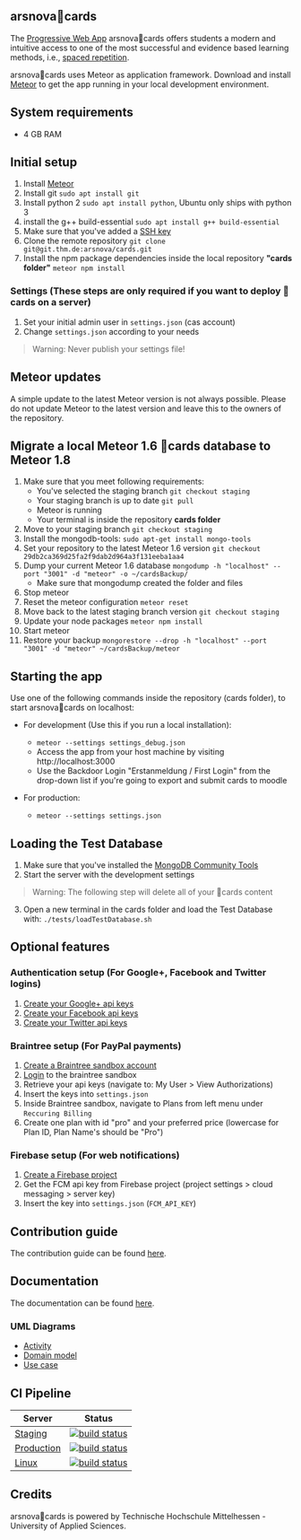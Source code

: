 arsnova🍅cards
---
The [Progressive Web App](https://en.wikipedia.org/wiki/Progressive_web_app) arsnova🍅cards offers students a modern and intuitive access to one of the most successful and evidence based learning methods, i.e., [spaced repetition](https://en.wikipedia.org/wiki/Spaced_repetition).

arsnova🍅cards uses Meteor as application framework. Download and install [Meteor](https://www.meteor.com/) to get the app running in your local development environment.

## System requirements
- 4 GB RAM

## Initial setup
1. Install [Meteor](https://www.meteor.com/)
2. Install git `sudo apt install git`
3. Install python 2 `sudo apt install python`, Ubuntu only ships with python 3
4. install the g++ build-essential `sudo apt install g++ build-essential`
2. Make sure that you've added a [SSH key](https://git.thm.de/profile/keys)
3. Clone the remote repository `git clone git@git.thm.de:arsnova/cards.git`
4. Install the npm package dependencies inside the local repository **"cards folder"** `meteor npm install`

### Settings (These steps are only required if you want to deploy 🍅cards on a server)
1. Set your initial admin user in `settings.json` (cas account)
2. Change `settings.json` according to your needs

> Warning: Never publish your settings file!

## Meteor updates
A simple update to the latest Meteor version is not always possible. Please do not update Meteor to the latest version and leave this to the owners of the repository.

## Migrate a local Meteor 1.6 🍅cards database to Meteor 1.8
1. Make sure that you meet following requirements:
   - You've selected the staging branch `git checkout staging`
   - Your staging branch is up to date `git pull`
   - Meteor is running
   - Your terminal is inside the repository **cards folder**
1. Move to your staging branch `git checkout staging`
1. Install the mongodb-tools: `sudo apt-get install mongo-tools`
1. Set your repository to the latest Meteor 1.6 version `git checkout 29db2ca369d25fa2f9dab2d964a3f131eeba1aa4`
1. Dump your current Meteor 1.6 database `mongodump -h "localhost" --port "3001" -d "meteor" -o ~/cardsBackup/`
   - Make sure that mongodump created the folder and files
1. Stop meteor
1. Reset the meteor configuration `meteor reset`
1. Move back to the latest staging branch version `git checkout staging`
1. Update your node packages `meteor npm install`
1. Start meteor
1. Restore your backup `mongorestore --drop -h "localhost" --port "3001" -d "meteor" ~/cardsBackup/meteor`

## Starting the app
Use one of the following commands inside the repository (cards folder), to start arsnova🍅cards on localhost:

- For development (Use this if you run a local installation):
  - `meteor --settings settings_debug.json`
  - Access the app from your host machine by visiting http://localhost:3000
  - Use the Backdoor Login "Erstanmeldung / First Login" from the drop-down list if you're going to export and submit cards to moodle

- For production:
  - `meteor --settings settings.json`


## Loading the Test Database
1. Make sure that you've installed the [MongoDB Community Tools](https://docs.mongodb.com/manual/administration/install-community/)
2. Start the server with the development settings

> Warning: The following step will delete all of your 🍅cards content

3. Open a new terminal in the cards folder and load the Test Database with: `./tests/loadTestDatabase.sh`

## Optional features

### Authentication setup (For Google+, Facebook and Twitter logins)
1. [Create your Google+ api keys](https://console.developers.google.com/)
2. [Create your Facebook api keys](https://developers.facebook.com/)
3. [Create your Twitter api keys](https://apps.twitter.com/)


### Braintree setup (For PayPal payments)
1. [Create a Braintree sandbox account](https://www.braintreepayments.com/get-started)
2. [Login](https://sandbox.braintreegateway.com/login) to the braintree sandbox
3. Retrieve your api keys (navigate to: My User > View Authorizations)
4. Insert the keys into `settings.json`
5. Inside Braintree sandbox, navigate to Plans from left menu under `Reccuring Billing`
6. Create one plan with id "pro" and your preferred price (lowercase for Plan ID, Plan Name's should be "Pro")


### Firebase setup (For web notifications)
1. [Create a Firebase project](https://console.firebase.google.com/)
2. Get the FCM api key from Firebase project (project settings > cloud messaging > server key)
3. Insert the key into `settings.json` (`FCM_API_KEY`)

## Contribution guide
The contribution guide can be found [here](https://git.thm.de/arsnova/cards/blob/staging/CONTRIBUTING.md).

## Documentation
The documentation can be found [here](https://staging.arsnova.cards/jsdoc/).

### UML Diagrams
- [Activity](https://git.thm.de/arsnova/cards/wikis/uml---activity-diagram)
- [Domain model](https://git.thm.de/arsnova/cards/wikis/uml---domain-model-diagram)
- [Use case](https://git.thm.de/arsnova/cards/wikis/uml---use-case-diagram)

## CI Pipeline
| Server | Status|
|--------|----------------|
|[Staging](https://staging.arsnova.cards)| [![build status](https://git.thm.de/arsnova/cards/badges/staging/build.svg)](https://git.thm.de/arsnova/cards/commits/staging)|
|[Production](https://thm.cards)| [![build status](https://git.thm.de/arsnova/cards/badges/master/build.svg)](https://git.thm.de/arsnova/cards/commits/master)|
|[Linux](https://linux.cards) |[![build status](https://git.thm.de/arsnova/cards/badges/master/build.svg)](https://git.thm.de/arsnova/cards/commits/master)|

## Credits
arsnova🍅cards is powered by Technische Hochschule Mittelhessen - University of Applied Sciences.
